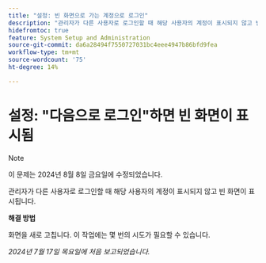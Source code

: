 ```yaml
---
title: "설정: 빈 화면으로 가는 계정으로 로그인"
description: "관리자가 다른 사용자로 로그인할 때 해당 사용자의 계정이 표시되지 않고 빈 화면이 표시됩니다."
hidefromtoc: true
feature: System Setup and Administration
source-git-commit: da6a28494f7550727031bc4eee4947b86bfd9fea
workflow-type: tm+mt
source-wordcount: '75'
ht-degree: 14%

---
```



# 설정: &quot;다음으로 로그인&quot;하면 빈 화면이 표시됨

>[!NOTE]
>
>이 문제는 2024년 8월 8일 금요일에 수정되었습니다.

관리자가 다른 사용자로 로그인할 때 해당 사용자의 계정이 표시되지 않고 빈 화면이 표시됩니다.

**해결 방법**

화면을 새로 고칩니다. 이 작업에는 몇 번의 시도가 필요할 수 있습니다.

_2024년 7월 17일 목요일에 처음 보고되었습니다._
